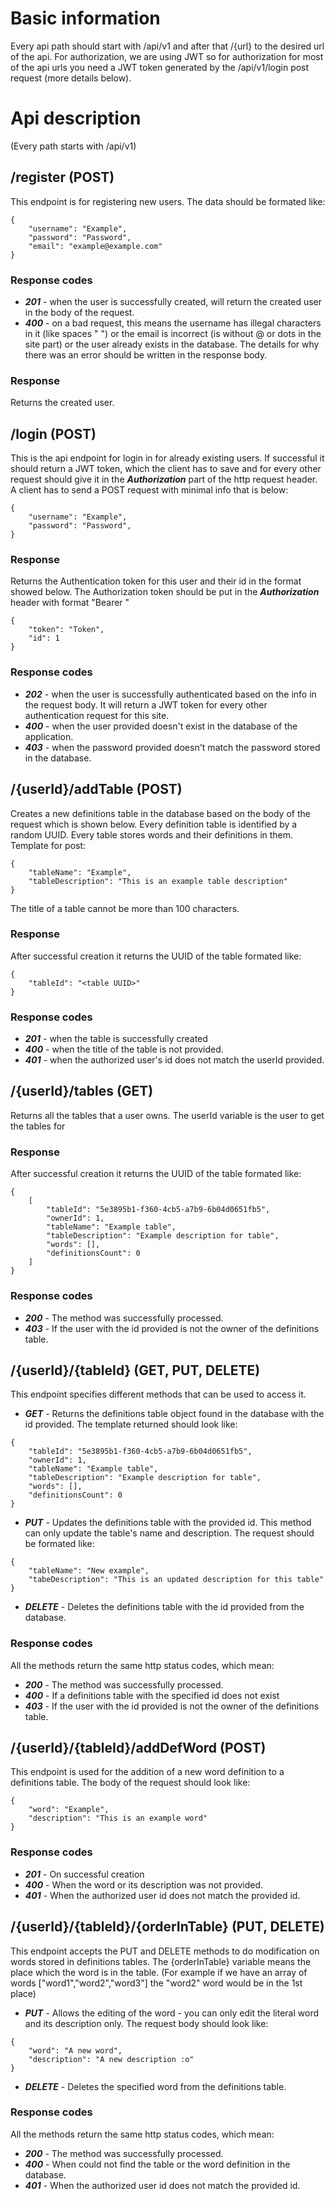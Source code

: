 # Basic information
Every api path should start with /api/v1 and after that /{url} to the desired url of the api.
For authorization, we are using JWT so for authorization for most of the api urls you need a JWT token generated by the /api/v1/login post request (more details below).

# Api description
(Every path starts with /api/v1)

## /register (POST)
This endpoint is for registering new users. The data should be formated like:
```
{   
    "username": "Example",
    "password": "Password",
    "email": "example@example.com"
}
```
### Response codes
 * ***201*** - when the user is successfully created, will return the created user in the body of the request.
 * ***400*** - on a bad request, this means the username has illegal characters in it (like spaces " ") or the email is incorrect (is without @ or dots in the site part) or the user already exists in the database. The details for why there was an error should be written in the response body.

### Response
Returns the created user.

## /login (POST)
This is the api endpoint for login in for already existing users. If successful it should return a JWT token, which the client has to save and for every other request should give it in the ***Authorization*** part of the http request header. A client has to send a POST request with minimal info that is below:
```
{   
    "username": "Example",
    "password": "Password",
}
```
### Response
Returns the Authentication token for this user and their id in the format showed below.
The Authorization token should be put in the ***Authorization*** header with format "Bearer <token>"
```
{
    "token": "Token",
    "id": 1
}
```

### Response codes
 * ***202*** - when the user is successfully authenticated based on the info in the request body. It will return a JWT token for every other authentication request for this site.
 * ***400*** - when the user provided doesn't exist in the database of the application.
 * ***403*** - when the password provided doesn't match the password stored in the database.

## /{userId}/addTable (POST)
Creates a new definitions table in the database based on the body of the request which is shown below. Every definition table is identified
by a random UUID. Every table stores words and their definitions in them. Template for post:
```
{
    "tableName": "Example",
    "tableDescription": "This is an example table description"
}
```
The title of a table cannot be more than 100 characters.

### Response
After successful creation it returns the UUID of the table formated like:
```
{
    "tableId": "<table UUID>"
}
```

### Response codes
 * ***201*** - when the table is successfully created
 * ***400*** - when the title of the table is not provided.
 * ***401*** - when the authorized user's id does not match the userId provided.

## /{userId}/tables (GET)
Returns all the tables that a user owns. The userId variable is the user to get the tables for

### Response
After successful creation it returns the UUID of the table formated like:
```
{
    [
        "tableId": "5e3895b1-f360-4cb5-a7b9-6b04d0651fb5",
        "ownerId": 1,
        "tableName": "Example table",
        "tableDescription": "Example description for table",
        "words": [],
        "definitionsCount": 0
    ]
}
```
### Response codes
* ***200*** - The method was successfully processed.
* ***403*** - If the user with the id provided is not the owner of the definitions table.


## /{userId}/{tableId} (GET, PUT, DELETE)
This endpoint specifies different methods that can be used to access it.
 * ***GET*** - Returns the definitions table object found in the database with the id provided. The template returned should look like:
```
{
    "tableId": "5e3895b1-f360-4cb5-a7b9-6b04d0651fb5",
    "ownerId": 1,
    "tableName": "Example table",
    "tableDescription": "Example description for table",
    "words": [],
    "definitionsCount": 0
}
```
 * ***PUT*** - Updates the definitions table with the provided id. This method can only update the table's name and description. 
               The request should be formated like:
```
{
    "tableName": "New example",
    "tabeDescription": "This is an updated description for this table"
}
```
 * ***DELETE*** - Deletes the definitions table with the id provided from the database.

### Response codes
All the methods return the same http status codes, which mean:
 * ***200*** - The method was successfully processed.
 * ***400*** - If a definitions table with the specified id does not exist
 * ***403*** - If the user with the id provided is not the owner of the definitions table.

## /{userId}/{tableId}/addDefWord (POST)
This endpoint is used for the addition of a new word definition to a definitions table.  The body of the request should look like:
```
{
    "word": "Example",
    "description": "This is an example word"
}
```

### Response codes
 * ***201*** - On successful creation
 * ***400*** - When the word or its description was not provided.
 * ***401*** - When the authorized user id does not match the provided id.

## /{userId}/{tableId}/{orderInTable} (PUT, DELETE)
This endpoint accepts the PUT and DELETE methods to do modification on words stored in definitions tables. The {orderInTable} variable
means the place which the word is in the table. (For example if we have an array of words [\"word1\",\"word2\",\"word3\"] the "word2" word would
be in the 1st place)
 * ***PUT*** - Allows the editing of the word - you can only edit the literal word and its description only. The request body should look like:
```
{
    "word": "A new word",
    "description": "A new description :o"
}
```
 * ***DELETE*** - Deletes the specified word from the definitions table.

### Response codes
All the methods return the same http status codes, which mean:
 * ***200*** - The method was successfully processed.
 * ***400*** - When could not find the table or the word definition in the database.
 * ***401*** - When the authorized user id does not match the provided id.